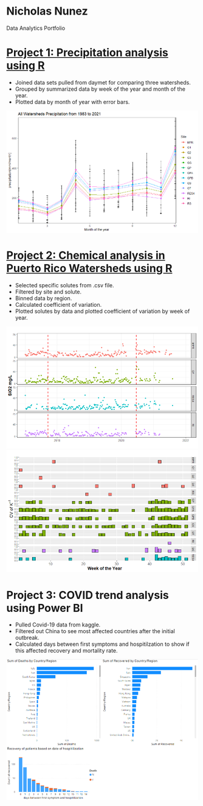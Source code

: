 # Nicholas Nunez 
Data Analytics Portfolio

# [Project 1: Precipitation analysis using R](https://github.com/NicholasNunez/precipitation-analysis-R)
- Joined data sets pulled from daymet for comparing three watersheds.
- Grouped by summarized data by week of the year and month of the year.
- Plotted data by month of year with error bars.

![](/images/AllWS.month.83-21.png)

# [Project 2: Chemical analysis in Puerto Rico Watersheds using R](https://github.com/NicholasNunez/chem-analysis-puertorico-watersheds)
- Selected specific solutes from .csv file.
- Filtered by site and solute.
- Binned data by region.
- Calculated coefficient of variation.
- Plotted solutes by data and plotted coefficient of variation by week of year. 

![](/images/SiO2.color.png)
![](/images/K+1.color.png)

# Project 3: COVID trend analysis using Power BI
- Pulled Covid-19 data from kaggle.
- Filtered out China to see most affected countries after the initial outbreak.
- Calculated days between first symptoms and hospitilzation to show if this affected recovery and mortality rate.

![](/images/Covid%20trends.png)

